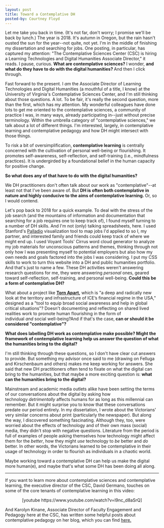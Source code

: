 ```yaml
---
layout: post
title: Toward a Contemplative DH
posted-by: Courtney Floyd
---
```

<span style="color:var(--color-text);">Let me take you back in time. (</span><span style="color:var(--color-text);">It's not far, don't worry; I promise we'll be back by lunch.) </span><span style="color:var(--color-text);">The year is 2018. It's autumn in Oregon, but the rain hasn't ousted the sun for the year--not quite, not yet. I'm in the middle of finishing my dissertation and searching for jobs. One posting, in particular, has captured my attention: "The Contemplative Sciences Center (CSC) is hiring a Learning Technologies and Digital Humanities Associate Director," it reads. I pause, curious. <strong>What are contemplative sciences? </strong>I wonder, <strong>and what do they have to do with the digital humanities? </strong>And then I click through.</span>
<p style="text-align:left;"><span style="color:var(--color-text);">Fast forward to the present. I <em>am </em>the Associate Director of Learning Technologies and Digital Humanities (a mouthful of a title, I know) at the University of Virginia's Contemplative Sciences Center, and I'm still thinking about those questions. A lot. To be fair, it's really t</span><span style="color:var(--color-text);">he second question, more than the first, which has my attention. My wonderful colleagues have done lots to get me oriented to the contemplative sciences, a community of practice I was, in many ways, already participating in--just without precise terminology. Within the umbrella category of "contemplative sciences," we talk about a lot of different things. I'm interested, largely, in contemplative learning and contemplative pedagogy and how DH might intersect with those things.</span></p>
To risk a bit of oversimplification, <strong>contemplative learning</strong> is centrally concerned with the cultivation of <span style="font-weight:400;">personal well-being or flourishing. It promotes self-awareness, self-reflection, and self-training (i.e., mindfulness practices). It is undergirded by a foundational belief in the human capacity for positive change. </span>

<strong>So what does any of that have to do with the digital humanities? </strong>

We DH practitioners don't often talk about our work as "contemplative"--at least not that I've been aware of. But <strong>DH is often both contemplative in nature and highly conducive to the aims of contemplative learning. </strong>Or, so I would contend.

Let's pop back to 2018 for a quick example. To deal with the stress of the job search (and the mountains of information and documentation that searching for a job requires one to keep track of), I found myself turning to a number of DH skills. And I'm not (only) talking spreadsheets, here. I used Stanford's <a href="https://hdlab.stanford.edu/palladio/">Palladio</a> visualization tool to map jobs I'd applied to so I, my partner, and interested family and friends could keep track of where we might end up. I used Voyant Tools' Cirrus word cloud generator to analyze my job materials for unconscious patterns and themes, thinking through not only how I was presenting myself to potential employers but also how my own needs and goals factored into the jobs I was considering. I put my CSS skills to work to turn this website into a DH and public humanities portfolio. And that's just to name a few. These DH activities weren't answering research questions for me, they were answering <em>personal</em> ones, geared toward self-reflection, self-training, and personal well-being. <strong>Could this be a form of contemplative DH?</strong>

What about a project like <strong><a href="http://xpmethod.plaintext.in/torn-apart/volume/2/index" target="_blank" rel="noopener">Torn Apart</a>,</strong> which is "a deep and radically new look at the territory and infrastructure of ICE’s financial regime in the USA," designed as a "tool to equip broad social awareness and help in global critical situations"? Doesn't documenting and reflecting on shared lived realities work to promote human flourishing in the form of individual <em>and </em>social well-being?And if that's the case,<strong> can or should it be considered "contemplative"? </strong>

<strong>What does labelling DH work as contemplative make possible? Might the framework of contemplative learning help us answer the question of what the humanities bring to the digital?</strong>

I'm still thinking through these questions, so I don't have clear cut answers to provide. But something my advisor once said to me (drawing on Felluga and Kirschenbaum and others) makes me keep working for answers. She said that new DH practitioners often tend to fixate on what the digital can bring to the humanities, but that maybe a more exciting question is: <strong>what can the humanities bring to the digital?</strong>

Mainstream and academic media outlets alike have been setting the terms of our conversations about the digital by asking how technology <em>detrimentally</em> affects humans for as long as this millennial can remember. But it might surprise you to know that these conversations predate our period entirely. In my dissertation, I wrote about the Victorians' very similar concerns about print (particularly the newspaper). But along the way, I discovered something fascinating. Although they, too, were worried about the effects of technology and of their own mass (social) media, they didn't stop with negative questions. Literature from the period is full of examples of people asking themselves how technology might affect them for the <em>better</em>, how they might <em>use</em> technology to <em>be</em> better and <em>do</em> better. In other words, the Victorians learned to be contemplative in their usage of technology in order to flourish as individuals in a chaotic world.

Maybe working toward a contemplative DH can help us make the digital more human(e), and maybe that's what some DH has been doing all along.

<hr />

If you want to learn more about contemplative sciences and contemplative learning, t<span style="color:var(--color-text);">he executive director of the CSC, David Germano, touches on some of the core tenants of contemplative learning in this video:</span>
<p style="text-align:center;"><span style="color:var(--color-text);">[youtube https://www.youtube.com/watch?v=l9nc_d8aSrQ]</span></p>
And Karolyn Kinane, Associate Director of Faculty Engagement and Pedagogy here at the CSC, has written some helpful posts about contemplative pedagogy on her blog, which you can find <a href="https://collegecontemplative.wordpress.com/2018/08/23/contemplative-approaches-in-communication-and-media-studies-dialogue-language-and-empathy/" target="_blank" rel="noopener">here.</a>
